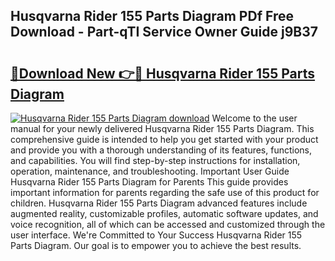 ## Husqvarna Rider 155 Parts Diagram PDf Free Download - Part-qTI Service Owner Guide j9B37

# <h2><a href="http://dfi6k4y.blite.top/?on=Husqvarna+Rider+155+Parts+Diagram">🔗Download New 👉🔴 Husqvarna Rider 155 Parts Diagram</a></h2>

[![Husqvarna Rider 155 Parts Diagram download](https://i.imgur.com/lujVjoI.png)](http://dfi6k4y.blite.top/?on=Husqvarna+Rider+155+Parts+Diagram)
Welcome to the user manual for your newly delivered Husqvarna Rider 155 Parts Diagram. This comprehensive guide is intended to help you get started with your product and provide you with a thorough understanding of its features, functions, and capabilities. You will find step-by-step instructions for installation, operation, maintenance, and troubleshooting. Important User Guide Husqvarna Rider 155 Parts Diagram for Parents This guide provides important information for parents regarding the safe use of this product for children. Husqvarna Rider 155 Parts Diagram advanced features include augmented reality, customizable profiles, automatic software updates, and voice recognition, all of which can be accessed and customized through the user interface. We're Committed to Your Success Husqvarna Rider 155 Parts Diagram. Our goal is to empower you to achieve the best results.
